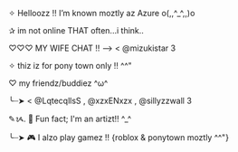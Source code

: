 ✧  Helloozz !! I’m known moztly az Azure o(,,^_^,,)o

✰ im not online THAT often...i think..

♡♡♡ MY WIFE CHAT !! --> < @mizukistar 3

✧ thiz iz for pony town only !! ^^"

♡ my friendz/buddiez ^ω^

╰┈➤ < @LqtecqllsS , @xzxENxzx , @sillyzzwall 3

✎ᝰ. 🎨 Fun fact; I'm an artizt!! ^_^

╰┈➤ 🎮 I alzo play gamez !! {roblox & ponytown moztly ^^"}
